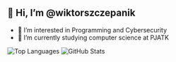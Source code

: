 <h2>👋 Hi, I’m @wiktorszczepanik</h2>

- 👀 I’m interested in Programming and Cybersecurity
- 🌱 I’m currently studying computer science at PJATK


![Top Languages](https://github-readme-stats.vercel.app/api/top-langs/?username=wiktorszczepanik&layout=compact&theme=dark&langs_count=5) 
![GitHub Stats](https://github-readme-stats.vercel.app/api/top-langs/?username=wiktorszczepanik&hide_progress=true&theme=dark&langs_count=20&hide=qmake,python,java,vba,c%2B%2B,Jupyter%20Notebook&custom_title=Other%20Languages)

<!---
<p align="center">
  <p align="center">👀 I’m interested in Programming and CTF's</p>
  <p align="center">🌱 I’m currently studying computer science</p>
</p>
<div align="left">
  <img src="https://github-readme-stats.vercel.app/api/top-langs/?username=wiktorszczepanik&layout=donut&theme=dark&langs_count=5" alt="Top Languages">
  <br><br>
  <img src="https://github-readme-stats.vercel.app/api/top-langs/?username=wiktorszczepanik&hide_progress=true&theme=dark&langs_count=20&hide=python,java,vba,sql,c%2B%2B&custom_title=Other%20Languages" alt="Other Languages">
</div>
<p align="center">
  <table>
    <tr>
      <td>
        <img src="https://github-readme-stats.vercel.app/api/top-langs/?username=wiktorszczepanik&layout=compact&theme=dark&langs_count=4" alt="Top Languages">
      </td>
      <td>
        <img src="https://github-readme-stats.vercel.app/api/top-langs/?username=wiktorszczepanik&hide_progress=true&theme=dark&langs_count=20&hide=qmake,python,java,vba,c%2B%2B&custom_title=Other%20Languages" alt="Other Languages">
      </td>
    </tr>
  </table>
</p>
![Top Languages](https://github-readme-stats.vercel.app/api/top-langs/?username=wiktorszczepanik&layout=donut-vertical&theme=dark&langs_count=6) 
![GitHub Stats](https://github-readme-stats.vercel.app/api/top-langs/?username=wiktorszczepanik&hide_progress=true&theme=dark&langs_count=20&hide=python,java,vba,sql,c%2B%2B,shell&custom_title=Other%20Languages)
![GitHub Stats](https://github-readme-stats.vercel.app/api/top-langs/?username=wiktorszczepanik&hide_progress=true&theme=dark&langs_count=20&hide=python,java,vba,sql,c%2B%2B,shell&custom_title=Other%20Languages)
--->
